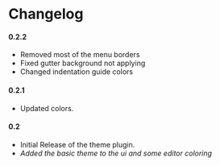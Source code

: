 # Changelog

#### 0.2.2

- Removed most of the menu borders
- Fixed gutter background not applying
- Changed indentation guide colors

#### 0.2.1

- Updated colors.

#### 0.2

- Initial Release of the theme plugin.
- *Added the basic theme to the ui and some editor coloring*

